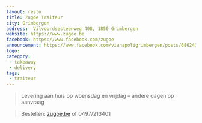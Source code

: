 ```yaml
---
layout: resto
title: Zugoe Traiteur
city: Grimbergen
address:  Vilvoordsesteenweg 408, 1850 Grimbergen 
website: https://www.zugoe.be
facebook: https://www.facebook.com/zugoe
announcement: https://www.facebook.com/vianapoligrimbergen/posts/686243768660201
logo: 
category: 
 - takeaway 
 - delivery
tags: 
 - traiteur
---
```


> Levering aan huis op woensdag en vrijdag – andere dagen op aanvraag

> Bestellen: [zugoe.be](https://www.zugoe.be/nl/onze-maaltijden/) of 0497/213401
